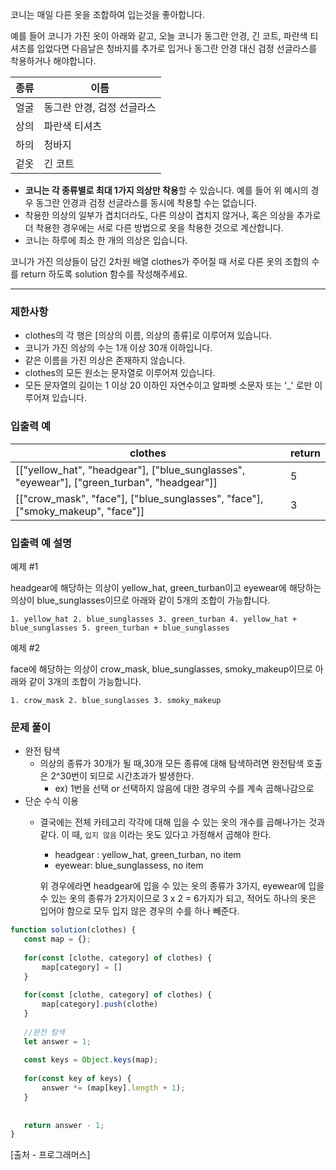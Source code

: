 코니는 매일 다른 옷을 조합하여 입는것을 좋아합니다.

예를 들어 코니가 가진 옷이 아래와 같고, 오늘 코니가 동그란 안경, 긴 코트, 파란색 티셔츠를 입었다면 다음날은 청바지를 추가로 입거나 동그란 안경 대신 검정 선글라스를 착용하거나 해야합니다.

| 종류 | 이름 |
| --- | --- |
| 얼굴 | 동그란 안경, 검정 선글라스 |
| 상의 | 파란색 티셔츠 |
| 하의 | 청바지 |
| 겉옷 | 긴 코트 |
- **코니는 각 종류별로 최대 1가지 의상만 착용**할 수 있습니다. 예를 들어 위 예시의 경우 동그란 안경과 검정 선글라스를 동시에 착용할 수는 없습니다.
- 착용한 의상의 일부가 겹치더라도, 다른 의상이 겹치지 않거나, 혹은 의상을 추가로 더 착용한 경우에는 서로 다른 방법으로 옷을 착용한 것으로 계산합니다.
- 코니는 하루에 최소 한 개의 의상은 입습니다.

코니가 가진 의상들이 담긴 2차원 배열 clothes가 주어질 때 서로 다른 옷의 조합의 수를 return 하도록 solution 함수를 작성해주세요.

---

### 제한사항

- clothes의 각 행은 [의상의 이름, 의상의 종류]로 이루어져 있습니다.
- 코니가 가진 의상의 수는 1개 이상 30개 이하입니다.
- 같은 이름을 가진 의상은 존재하지 않습니다.
- clothes의 모든 원소는 문자열로 이루어져 있습니다.
- 모든 문자열의 길이는 1 이상 20 이하인 자연수이고 알파벳 소문자 또는 '_' 로만 이루어져 있습니다.

### 입출력 예

| clothes | return |
| --- | --- |
| [["yellow_hat", "headgear"], ["blue_sunglasses", "eyewear"], ["green_turban", "headgear"]] | 5 |
| [["crow_mask", "face"], ["blue_sunglasses", "face"], ["smoky_makeup", "face"]] | 3 |

### 입출력 예 설명

예제 #1

headgear에 해당하는 의상이 yellow_hat, green_turban이고 eyewear에 해당하는 의상이 blue_sunglasses이므로 아래와 같이 5개의 조합이 가능합니다.

`1. yellow_hat
2. blue_sunglasses
3. green_turban
4. yellow_hat + blue_sunglasses
5. green_turban + blue_sunglasses`

예제 #2

face에 해당하는 의상이 crow_mask, blue_sunglasses, smoky_makeup이므로 아래와 같이 3개의 조합이 가능합니다.

`1. crow_mask
2. blue_sunglasses
3. smoky_makeup`

### 문제 풀이

- 완전 탐색
    - 의상의 종류가 30개가 될 때,30개 모든 종류에 대해 탐색하려면 완전탐색 호출은 2^30번이 되므로 시간초과가 발생한다.
        - ex) 1번을 선택 or 선택하지 않음에 대한 경우의 수를 계속 곱해나감으로
- 단순 수식 이용
    - 결국에는 전체 카테고리 각각에 대해 입을 수 있는 옷의 개수를 곱해나가는 것과 같다. 이 때, `입지 않음` 이라는 옷도 있다고 가정해서 곱해야 한다.
        - headgear : yellow_hat, green_turban, no item
        - eyewear: blue_sunglassess, no item
        
        위 경우에라면 headgear에 입을 수 있는 옷의 종류가 3가지, eyewear에 입을 수 있는 옷의 종류가 2가지이므로 3 x 2 = 6가지가 되고, 적어도 하나의 옷은 입어야 함으로 모두 입지 않은 경우의 수를 하나 빼준다.
 ```jsx
function solution(clothes) {
    const map = {};
    
    for(const [clothe, category] of clothes) {
        map[category] = []
    }
    
    for(const [clothe, category] of clothes) {
        map[category].push(clothe)
    }
    
    //완전 탐색
    let answer = 1;
    
    const keys = Object.keys(map);
    
    for(const key of keys) {
        answer *= (map[key].length + 1);
    }
    
    
    return answer - 1;
}
```

[출처 - 프로그래머스]
